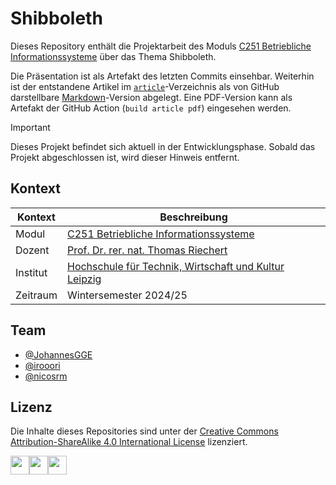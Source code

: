 # Shibboleth

Dieses Repository enthält die Projektarbeit des Moduls [C251 Betriebliche Informationssysteme](https://modulux.htwk-leipzig.de/modulux/modul/6286) über das Thema Shibboleth.

Die Präsentation ist als Artefakt des letzten Commits einsehbar. Weiterhin ist der entstandene Artikel im [`article`](./article/)-Verzeichnis als von GitHub darstellbare [Markdown](./article/article.preview.md)-Version abgelegt. Eine PDF-Version kann als Artefakt der GitHub Action (`build article pdf`) eingesehen werden.

> [!IMPORTANT]
> Dieses Projekt befindet sich aktuell in der Entwicklungsphase. Sobald das Projekt abgeschlossen ist, wird dieser Hinweis entfernt.

## Kontext

| Kontext  | Beschreibung                                                                                                                          |
|----------|---------------------------------------------------------------------------------------------------------------------------------------|
| Modul    | [C251 Betriebliche Informationssysteme](https://modulux.htwk-leipzig.de/modulux/modul/6286)                                           |
| Dozent   | [Prof. Dr. rer. nat. Thomas Riechert](https://fim.htwk-leipzig.de/fakultaet/personen/professorinnen-und-professoren/thomas-riechert/) |
| Institut | [Hochschule für Technik, Wirtschaft und Kultur Leipzig](https://www.htwk-leipzig.de/)                                                 |
| Zeitraum | Wintersemester 2024/25                                                                                                                |

## Team

- [@JohannesGGE](https://github.com/JohannesGGE)
- [@irooori](https://github.com/irooori)
- [@nicosrm](https://github.com/nicosrm)

## Lizenz

Die Inhalte dieses Repositories sind unter der [Creative Commons Attribution-ShareAlike 4.0 International License](./LICENSE) lizenziert.

<img src="https://mirrors.creativecommons.org/presskit/icons/cc.xlarge.png" width="30" /><img src="https://mirrors.creativecommons.org/presskit/icons/by.xlarge.png" width="30" /><img src="https://mirrors.creativecommons.org/presskit/icons/sa.xlarge.png" width="30" />
